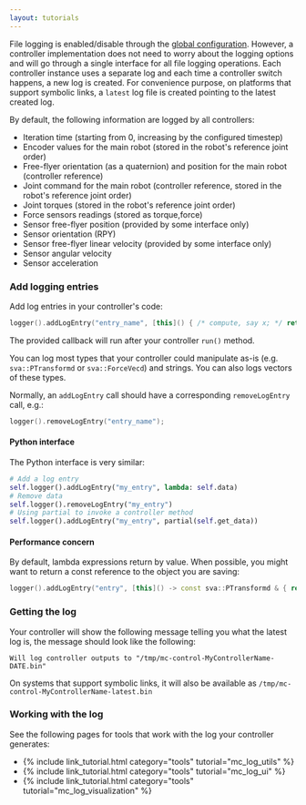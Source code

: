 ```yaml
---
layout: tutorials
---
```


File logging is enabled/disable through the [global
configuration]({{site.baseurl}}/tutorials/introduction/configuration.html). However, a controller implementation does
not need to worry about the logging options and will go through a single
interface for all file logging operations. Each controller instance uses a
separate log and each time a controller switch happens, a new log is created.
For convenience purpose, on platforms that support symbolic links, a `latest`
log file is created pointing to the latest created log.

By default, the following information are logged by all controllers:
- Iteration time (starting from 0, increasing by the configured timestep)
- Encoder values for the main robot (stored in the robot's reference joint order)
- Free-flyer orientation (as a quaternion) and position for the main robot (controller reference)
- Joint command for the main robot (controller reference, stored in the robot's reference joint order)
- Joint torques (stored in the robot's reference joint order)
- Force sensors readings (stored as torque,force)
- Sensor free-flyer position (provided by some interface only)
- Sensor orientation (RPY)
- Sensor free-flyer linear velocity (provided by some interface only)
- Sensor angular velocity
- Sensor acceleration

### Add logging entries

Add log entries in your controller's code:

```cpp
logger().addLogEntry("entry_name", [this]() { /* compute, say x; */ return x; });
```

The provided callback will run after your controller `run()` method.

You can log most types that your controller could manipulate as-is (e.g. `sva::PTransformd` or `sva::ForceVecd`) and strings. You can also logs vectors of these types.

Normally, an `addLogEntry` call should have a corresponding `removeLogEntry` call, e.g.:

```cpp
logger().removeLogEntry("entry_name");
```

#### Python interface

The Python interface is very similar:

```python
# Add a log entry
self.logger().addLogEntry("my_entry", lambda: self.data)
# Remove data
self.logger().removeLogEntry("my_entry")
# Using partial to invoke a controller method
self.logger().addLogEntry("my_entry", partial(self.get_data))
```

#### Performance concern

By default, lambda expressions return by value. When possible, you might want to return a const reference to the object you are saving:

```cpp
logger().addLogEntry("entry", [this]() -> const sva::PTransformd & { return trans_; }
```

### Getting the log

Your controller will show the following message telling you what the latest log
is, the message should look like the following:

```console
Will log controller outputs to "/tmp/mc-control-MyControllerName-DATE.bin"
```

On systems that support symbolic links, it will also be available as `/tmp/mc-control-MyControllerName-latest.bin`

### Working with the log

See the following pages for tools that work with the log your controller generates:

- {% include link_tutorial.html category="tools" tutorial="mc_log_utils" %}
- {% include link_tutorial.html category="tools" tutorial="mc_log_ui" %}
- {% include link_tutorial.html category="tools" tutorial="mc_log_visualization" %}
